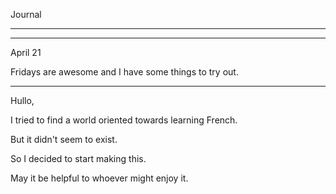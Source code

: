 
Journal
_________
___ 

April 21

Fridays are awesome and I have some things to try out.

---------------------------
Hullo,

I tried to find a world oriented towards learning French.

But it didn't seem to exist.

So I decided to start making this.

May it be helpful to whoever might enjoy it.

